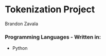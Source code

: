 <h1>Tokenization Project</h1>

Brandon Zavala

### Programming Languages - Written in:

- Python



